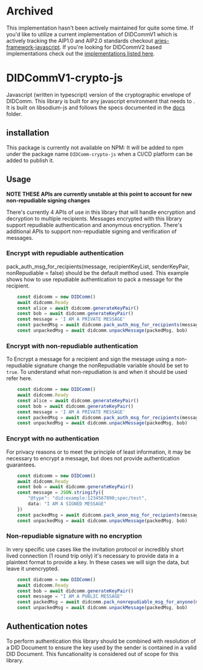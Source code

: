 # Archived
This implementation hasn't been actively maintained for quite some time. If you'd like to utilize a current implementation of DIDCommV1 which is actively tracking the AIP1.0 and AIP2.0 standards checkout [aries-framework-javascript](https://github.com/hyperledger/aries-framework-javascript). If you're looking for DIDCommV2 based implementations check out the [implementations listed here](https://github.com/decentralized-identity/didcomm-messaging/#implementations).

# DIDCommV1-crypto-js
Javascript (written in typescript) version of the cryptographic envelope of DIDComm. This library is built for any javascript environment that needs to . It is built on libsodium-js and follows the specs documented in the [docs](/docs/README.md) folder.

## installation
This package is currently not available on NPM: It will be added to npm under the package name `DIDComm-crypto-js` when a CI/CD platform can be added to publish it.

## Usage

**NOTE THESE APIs are currently unstable at this point to account for new non-repudiable signing changes**

There's currently 4 APIs of use in this library that will handle encryption and decryption to multiple recipients. Messages encrypted with this library support repudiable authentication and anonymous encryption. There's additional APIs to support non-repudiable signing and verification of messages.

### Encrypt with repudiable authentication
pack_auth_msg_for_recipients(message, recipientKeyList, senderKeyPair, nonRepudiable = false) should be the default method used. This example shows how to use repudiable authentication to pack a message for the recipient.

```typescript
    const didcomm = new DIDComm()
    await didcomm.Ready
    const alice = await didcomm.generateKeyPair()
    const bob = await didcomm.generateKeyPair()
    const message = 'I AM A PRIVATE MESSAGE'
    const packedMsg = await didcomm.pack_auth_msg_for_recipients(message, [bob.publicKey], alice)
    const unpackedMsg = await didcomm.unpackMessage(packedMsg, bob)
```

### Encrypt with non-repudiable authentication
To Encrypt a message for a recipient and sign the message using a non-repudiable signature change the nonRepudiable variable should be set to `true`. To understand what non-repudiation is and when it should be used refer here.

```typescript
    const didcomm = new DIDComm()
    await didcomm.Ready
    const alice = await didcomm.generateKeyPair()
    const bob = await didcomm.generateKeyPair()
    const message = 'I AM A PRIVATE MESSAGE'
    const packedMsg = await didcomm.pack_auth_msg_for_recipients(message, [bob.publicKey], alice, true)
    const unpackedMsg = await didcomm.unpackMessage(packedMsg, bob)
```

### Encrypt with no authentication

For privacy reasons or to meet the principle of least information, it may be necessary to encrypt a message, but does  not provide authentication guarantees. 

```typescript
    const didcomm = new DIDComm()
    await didcomm.Ready
    const bob = await didcomm.generateKeyPair()
    const message = JSON.stringify({
        "@type": "did:example:1234567890;spec/test",
        data: "I AM A SIGNED MESSAGE"
    })
    const packedMsg = await didcomm.pack_anon_msg_for_recipients(message, [bob.publicKey])
    const unpackedMsg = await didcomm.unpackMessage(packedMsg, bob)
```

### Non-repudiable signature with no encryption

In very specific use cases like the invitation protocol or incredibly short lived connection (1 round trip only) it's necessary to provide data in a plaintext format to provide a key. In these cases we will sign the data, but leave it unencrypted.

```typescript
    const didcomm = new DIDComm()
    await didcomm.Ready
    const bob = await didcomm.generateKeyPair()
    const message = "I AM A PUBLIC MESSAGE"
    const packedMsg = await didcomm.pack_nonrepudiable_msg_for_anyone(message, bob)
    const unpackedMsg = await didcomm.unpackMessage(packedMsg, bob)
```

## Authentication notes

To perform authentication this library should be combined with resolution of a DID Document to ensure the key used by the sender is contained in a valid DID Document. This funcationality is considered out of scope for this library. 
